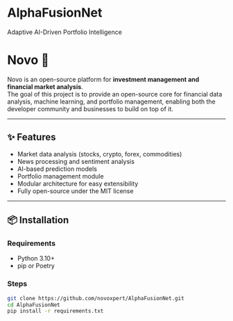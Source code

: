 # AlphaFusionNet
Adaptive AI-Driven Portfolio Intelligence

# Novo 🚀

Novo is an open-source platform for **investment management and financial market analysis**.  
The goal of this project is to provide an open-source core for financial data analysis, machine learning, and portfolio management, enabling both the developer community and businesses to build on top of it.

---

## ✨ Features
- Market data analysis (stocks, crypto, forex, commodities)
- News processing and sentiment analysis
- AI-based prediction models
- Portfolio management module
- Modular architecture for easy extensibility
- Fully open-source under the MIT license

---

## 📦 Installation
### Requirements
- Python 3.10+
- pip or Poetry

### Steps
```bash
git clone https://github.com/novoxpert/AlphaFusionNet.git
cd AlphaFusionNet
pip install -r requirements.txt
